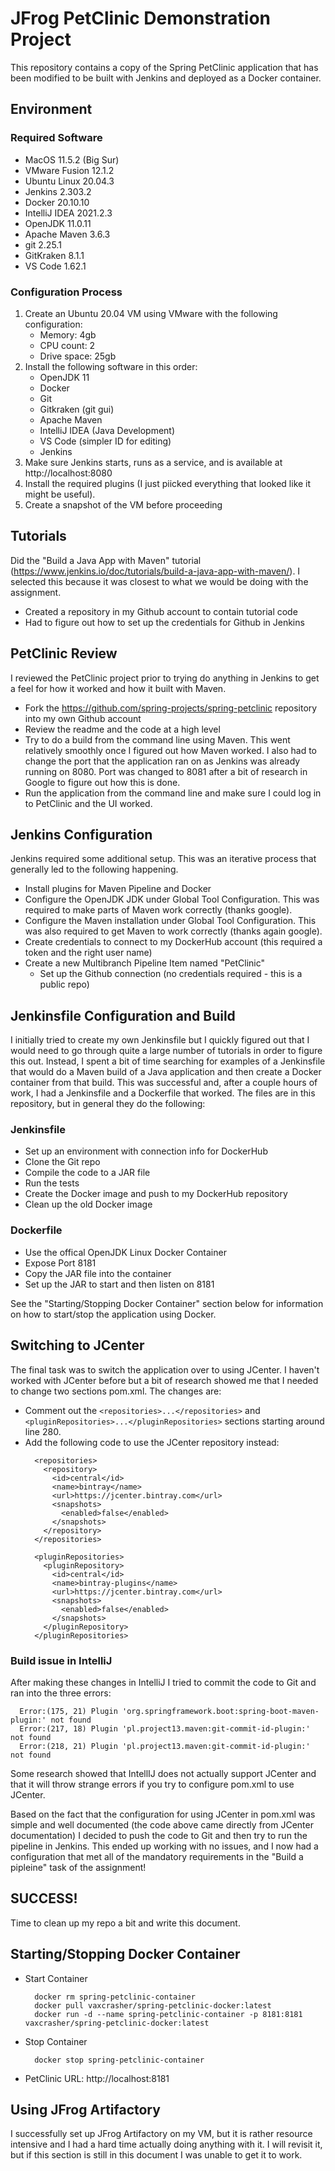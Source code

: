 # JFrog PetClinic Demonstration Project
This repository contains a copy of the Spring PetClinic application that has been modified
to be built with Jenkins and deployed as a Docker container.

## Environment
### Required Software
* MacOS 11.5.2 (Big Sur)
* VMware Fusion 12.1.2
* Ubuntu Linux 20.04.3
* Jenkins 2.303.2
* Docker 20.10.10
* IntelliJ IDEA 2021.2.3
* OpenJDK 11.0.11
* Apache Maven 3.6.3
* git 2.25.1
* GitKraken 8.1.1
* VS Code 1.62.1

### Configuration Process
1. Create an Ubuntu 20.04 VM using VMware with the following configuration:
   * Memory: 4gb
   * CPU count: 2
   * Drive space: 25gb
2. Install the following software in this order:
   * OpenJDK 11
   * Docker
   * Git
   * Gitkraken (git gui)
   * Apache Maven
   * IntelliJ IDEA (Java Development)
   * VS Code (simpler ID for editing)
   * Jenkins
3. Make sure Jenkins starts, runs as a service, and is available at http://localhost:8080
4. Install the required plugins (I just piicked everything that looked like it might
   be useful).
5. Create a snapshot of the VM before proceeding

## Tutorials
Did the "Build a Java App with Maven" tutorial (https://www.jenkins.io/doc/tutorials/build-a-java-app-with-maven/).
I selected this because it was closest to what we would be doing with the assignment.
* Created a repository in my Github account to contain tutorial code
* Had to figure out how to set up the credentials for Github in Jenkins

## PetClinic Review
I reviewed the PetClinic project prior to trying do anything in Jenkins to get a feel for how it worked
and how it built with Maven.
* Fork the https://github.com/spring-projects/spring-petclinic repository into my own Github account
* Review the readme and the code at a high level
* Try to do a build from the command line using Maven. This went relatively smoothly once I figured out
  how Maven worked. I also had to change the port that the application ran on as Jenkins was already
  running on 8080. Port was changed to 8081 after a bit of research in Google to figure out how this
  is done.
* Run the application from the command line and make sure I could log in to PetClinic and the UI worked.

## Jenkins Configuration
Jenkins required some additional setup. This was an iterative process that generally led to the 
following happening.
* Install plugins for Maven Pipeline and Docker
* Configure the OpenJDK JDK under Global Tool Configuration. This was required to make parts of Maven
  work correctly (thanks google).
* Configure the Maven installation under Global Tool Configuration. This was also required to get Maven
  to work correctly (thanks again google).
* Create credentials to connect to my DockerHub account (this required a token and the right user name)
* Create a new Multibranch Pipeline Item named "PetClinic"
  * Set up the Github connection (no credentials required - this is a public repo)

## Jenkinsfile Configuration and Build
I initially tried to create my own Jenkinsfile but I quickly figured out that I would need to go through 
quite a large number of tutorials in order to figure this out. Instead, I spent a bit of time searching
for examples of a Jenkinsfile that would do a Maven build of a Java application and then create a Docker
container from that build. This was successful and, after a couple hours of work, I had a Jenkinsfile
and a Dockerfile that worked. The files are in this repository, but in general they do the following:

### Jenkinsfile
* Set up an environment with connection info for DockerHub
* Clone the Git repo
* Compile the code to a JAR file
* Run the tests
* Create the Docker image and push to my DockerHub repository
* Clean up the old Docker image

### Dockerfile
* Use the offical OpenJDK Linux Docker Container
* Expose Port 8181
* Copy the JAR file into the container
* Set up the JAR to start and then listen on 8181

See the "Starting/Stopping Docker Container" section below for information on how to start/stop the
application using Docker.

## Switching to JCenter
The final task was to switch the application over to using JCenter. I haven't worked with JCenter before
but a bit of research showed me that I needed to change two sections pom.xml. The changes are:
  * Comment out the ```<repositories>...</repositories>``` and ```<pluginRepositories>...</pluginRepositories>``` sections starting around line 280.
  * Add the following code to use the JCenter repository instead:
    ```
      <repositories>
        <repository>
          <id>central</id>
          <name>bintray</name>
          <url>https://jcenter.bintray.com</url>
          <snapshots>
            <enabled>false</enabled>
          </snapshots>
        </repository>
      </repositories>
    
      <pluginRepositories>
        <pluginRepository>
          <id>central</id>
          <name>bintray-plugins</name>
          <url>https://jcenter.bintray.com</url>
          <snapshots>
            <enabled>false</enabled>
          </snapshots>
        </pluginRepository>
      </pluginRepositories>
    ```

### Build issue in IntelliJ
After making these changes in IntelliJ I tried to commit the code to Git and ran into the three errors:
```
  Error:(175, 21) Plugin 'org.springframework.boot:spring-boot-maven-plugin:' not found
  Error:(217, 18) Plugin 'pl.project13.maven:git-commit-id-plugin:' not found
  Error:(218, 21) Plugin 'pl.project13.maven:git-commit-id-plugin:' not found
```
Some research showed that IntellIJ does not actually support JCenter and that it will throw strange
errors if you try to configure pom.xml to use JCenter. 

Based on the fact that the configuration for using JCenter in pom.xml was simple and well documented (the
code above came directly from JCenter documentation) I decided to push the code to Git and then try to
run the pipeline in Jenkins. This ended up working with no issues, and I now had a configuration that
met all of the mandatory requirements in the "Build a pipleine" task of the assignment!

## SUCCESS!
Time to clean up my repo a bit and write this document.

## Starting/Stopping Docker Container
* Start Container
  ```
    docker rm spring-petclinic-container
    docker pull vaxcrasher/spring-petclinic-docker:latest
    docker run -d --name spring-petclinic-container -p 8181:8181 vaxcrasher/spring-petclinic-docker:latest
   ```
* Stop Container
  ```
    docker stop spring-petclinic-container
  ```
* PetClinic URL: http://localhost:8181

## Using JFrog Artifactory
I successfully set up JFrog Artifactory on my VM, but it is rather resource intensive and I had a hard
time actually doing anything with it. I will revisit it, but if this section is still in this document I 
was unable to get it to work.
